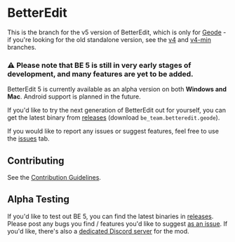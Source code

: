 # BetterEdit

This is the branch for the v5 version of BetterEdit, which is only for [Geode](https://geode-sdk.org) - if you're looking for the old standalone version, see the [v4](https://github.com/HJfod/BetterEdit/tree/v4) and [v4-min](https://github.com/HJfod/BetterEdit/tree/v4-min) branches.

### :warning: Please note that BE 5 is still in very early stages of development, and many features are yet to be added.

BetterEdit 5 is currently available as an alpha version on both **Windows and Mac**. Android support is planned in the future.

If you'd like to try the next generation of BetterEdit out for yourself, you can get the latest binary from [releases](https://github.com/HJfod/BetterEdit/releases) (download `be_team.betteredit.geode`).

If you would like to report any issues or suggest features, feel free to use the [issues](https://github.com/HJfod/BetterEdit/issues) tab.

## Contributing

See the [Contribution Guidelines](/docs/Contributing.md).

## Alpha Testing

If you'd like to test out BE 5, you can find the latest binaries in [releases](https://github.com/HJfod/BetterEdit/releases). Please post any bugs you find / features you'd like to suggest [as an issue](https://github.com/HJfod/BetterEdit/issues/new). If you'd like, there's also a [dedicated Discord server](https://discord.gg/UGHDfzQtpz) for the mod.
